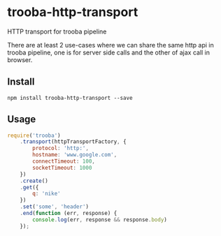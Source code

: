 # trooba-http-transport

HTTP transport for trooba pipeline

There are at least 2 use-cases where we can share the same http api in trooba pipeline, one is for server side calls and the other of ajax call in browser.

## Install

```
npm install trooba-http-transport --save
```

## Usage

```js
require('trooba')
    .transport(httpTransportFactory, {
        protocol: 'http:',
        hostname: 'www.google.com',
        connectTimeout: 100,
        socketTimeout: 1000
    })
    .create()
    .get({
        q: 'nike'
    })
    .set('some', 'header')
    .end(function (err, response) {
        console.log(err, response && response.body)
    });
```
